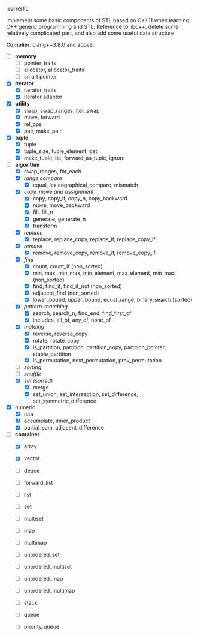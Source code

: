 learnSTL

implement some basic components of STL based on C++11 when learning C++ generic programming and STL. Reference to libc++, delete some relatively complicated part, and also add some useful data structure.

**Complier**: clang++3.8.0 and above.

- [ ] **memory**
    - [ ] pointer_traits
    - [ ] allocator, allocator_traits
    - [ ] smart pointer
- [x] **iterator**
    - [x] iterator_traits
    - [x] iterator adaptor
- [x] **utility**
    - [x] swap, swap_ranges, iter_swap
    - [x] move, forward
    - [x] rel_ops
    - [x] pair, make_pair
- [x] **tuple**
    - [x] tuple
    - [x] tuple_size, tuple_element, get
    - [x] make_tuple, tie, forward_as_tuple, ignore
- [ ] **algorithm**
    - [x] swap_ranges, for_each
    - [x] *range compare*
        - [x] equal, lexicographical_compare, mismatch
    - [x] *copy, move and assignment*
        - [x] copy, copy_if, copy_n, copy_backward
        - [x] move, move_backward
        - [x] fill, fill_n
        - [x] generate, generate_n
        - [x] transform
    - [x] *replace*
        - [x] replace, replace_copy, replace_if, replace_copy_if
    - [x] *remove*
        - [x] remove, remove_copy, remove_if, remove_copy_if
    - [x] *find*
        - [x] count, count_if (non_sorted)
        - [x] min, max, min_max, min_element, max_element, min_max (non_sorted)
        - [x] find, find_if, find_if_not  (non_sorted)
        - [x] adjacent_find  (non_sorted)
        - [x] lower_bound, upper_bound, equal_range, binary_search (sorted)
    - [x] *pattern-matching*
        - [x] search, search_n, find_end, find_first_of
        - [x] includes, all_of, any_of, none_of
    - [x] *mutaing*
        - [x] reverse, reverse_copy
        - [x] rotate, rotate_copy
        - [x] is_partition, partition, partition_copy, partition_pointer, stable_partition
        - [x] is_permutation, next_permutation, prev_permutation
    - [ ] *sorting*
    - [ ] *shuffle*
    - [x] *set (sorted)*
        - [x] merge
        - [x] set_union, set_intersection, set_difference, set_symmetric_difference
- [x] numeric
    - [x] iota
    - [x] accumulate, inner_product
    - [x] partial_sum, adjacent_difference
- [ ] **container**
   - [x] array
   - [x] vector
   - [ ] deque
   - [ ] forward_list
   - [ ] list
   - [ ] set
   - [ ] multiset
   - [ ] map
   - [ ] multimap
   - [ ] unordered_set
   - [ ] unordered_multiset
   - [ ] unordered_map
   - [ ] unordered_multimap
   - [ ] stack
   - [ ] queue
   - [ ] priority_queue
 
   
   







